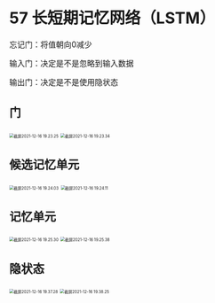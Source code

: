 # 57 长短期记忆网络（LSTM）

忘记门：将值朝向0减少

输入门：决定是不是忽略到输入数据

输出门：决定是不是使用隐状态

## 门

<img src="/Users/hanyixiao/Library/Application Support/typora-user-images/截屏2021-12-16 19.23.25.png" alt="截屏2021-12-16 19.23.25" style="zoom:50%;" />

<img src="/Users/hanyixiao/Library/Application Support/typora-user-images/截屏2021-12-16 19.23.34.png" alt="截屏2021-12-16 19.23.34" style="zoom:50%;" />

## 候选记忆单元

<img src="/Users/hanyixiao/Library/Application Support/typora-user-images/截屏2021-12-16 19.24.03.png" alt="截屏2021-12-16 19.24.03" style="zoom:50%;" />

<img src="/Users/hanyixiao/Library/Application Support/typora-user-images/截屏2021-12-16 19.24.11.png" alt="截屏2021-12-16 19.24.11" style="zoom:50%;" />

## 记忆单元

<img src="/Users/hanyixiao/Library/Application Support/typora-user-images/截屏2021-12-16 19.25.30.png" alt="截屏2021-12-16 19.25.30" style="zoom:50%;" />

<img src="/Users/hanyixiao/Library/Application Support/typora-user-images/截屏2021-12-16 19.25.38.png" alt="截屏2021-12-16 19.25.38" style="zoom:50%;" />

## 隐状态

<img src="/Users/hanyixiao/Library/Application Support/typora-user-images/截屏2021-12-16 19.37.28.png" alt="截屏2021-12-16 19.37.28" style="zoom:50%;" />

<img src="/Users/hanyixiao/Library/Application Support/typora-user-images/截屏2021-12-16 19.38.25.png" alt="截屏2021-12-16 19.38.25" style="zoom:50%;" />

